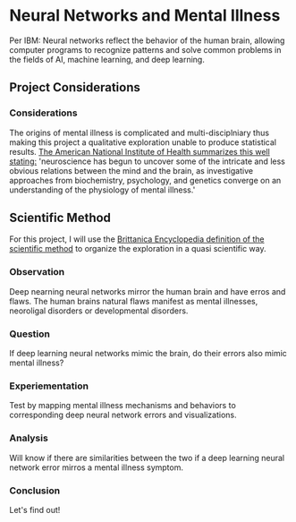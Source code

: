 # Neural Networks and Mental Illness 


Per IBM: Neural networks reflect the behavior of the human brain, allowing computer programs to recognize patterns and solve common problems in the fields of AI, machine learning, and deep learning.


## Project Considerations

### Considerations

The origins of mental illness is complicated and multi-disciplniary thus making this project a qualitative exploration unable to produce statistical results. [The American National Institute of Health summarizes this well stating:](https://www.ncbi.nlm.nih.gov/books/NBK234144/) 'neuroscience has begun to uncover some of the intricate and less obvious relations between the mind and the brain, as investigative approaches from biochemistry, psychology, and genetics converge on an understanding of the physiology of mental illness.'


## Scientific Method

For this project, I will use the [Brittanica Encyclopedia definition of the scientific method](https://www.britannica.com/science/scientific-method) to organize the exploration in a quasi scientific way.

### Observation

Deep nearning neural networks mirror the human brain and have erros and flaws.
The human brains natural flaws  manifest as mental illnesses, neoroligal disorders or developmental disorders.

### Question

If deep learning neural networks mimic the brain, do their errors also mimic mental illness?

### Experiementation

Test by mapping mental illness mechanisms and behaviors to corresponding deep neural network errors and visualizations.

### Analysis

Will know if there are similarities between the two if a deep learning neural network error mirros a mental illness symptom.

### Conclusion

Let's find out!



